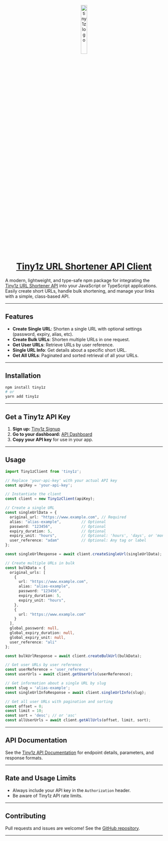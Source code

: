 <p align="center">
  <a href="https://tiny1z.com">
      <img width="20%" src="https://tiny1z.com/assets/logo.png" alt="tiny1z logo" />
      <h1 align="center">Tiny1z URL Shortener API Client</h1>
  </a>
</p>

A modern, lightweight, and type-safe npm package for integrating the [Tiny1z URL Shortener API](https://tiny1z.com) into your JavaScript or TypeScript applications. Easily create short URLs, handle bulk shortening, and manage your links with a simple, class-based API.

---

## Features

- **Create Single URL**: Shorten a single URL with optional settings (password, expiry, alias, etc).
- **Create Bulk URLs**: Shorten multiple URLs in one request.
- **Get User URLs**: Retrieve URLs by user reference.
- **Single URL Info**: Get details about a specific short URL.
- **Get All URLs**: Paginated and sorted retrieval of all your URLs.

---

## Installation

```bash
npm install tiny1z
# or
yarn add tiny1z
```

---

## Get a Tiny1z API Key

1. **Sign up:** [Tiny1z Signup](https://tiny1z.com/signup)
2. **Go to your dashboard:** [API Dashboard](https://tiny1z.com/account/api-dashboard)
3. **Copy your API key** for use in your app.

---

## Usage

```typescript
import Tiny1zClient from 'tiny1z';

// Replace 'your-api-key' with your actual API key
const apiKey = 'your-api-key';

// Instantiate the client
const client = new Tiny1zClient(apiKey);

// Create a single URL
const singleUrlData = {
  original_url: "https://www.example.com", // Required
  alias: "alias-example",         // Optional
  password: "123456",             // Optional
  expiry_duration: 5,             // Optional
  expiry_unit: "hours",           // Optional: 'hours', 'days', or 'months'
  user_reference: "adam"          // Optional: Any tag or label
};

const singleUrlResponse = await client.createSingleUrl(singleUrlData);

// Create multiple URLs in bulk
const bulkData = {
  original_urls: [
    {
      url: "https://www.example.com",
      alias: "alias-example",
      password: "123456",
      expiry_duration: 5,
      expiry_unit: "hours",
    },
    {
      url: "https://www.example.com"
    }
  ],
  global_password: null,
  global_expiry_duration: null,
  global_expiry_unit: null,
  user_reference: "ali"
};

const bulkUrlResponse = await client.createBulkUrl(bulkData);

// Get user URLs by user reference
const userReference = 'user_reference';
const userUrls = await client.getUserUrls(userReference);

// Get information about a single URL by slug
const slug = 'alias-example';
const singleUrlInfoResponse = await client.singleUrlInfo(slug);

// Get all user URLs with pagination and sorting
const offset = 0;
const limit = 10;
const sort = 'desc'; // or 'asc'
const allUserUrls = await client.getAllUrls(offset, limit, sort);
```

---

## API Documentation

See the [Tiny1z API Documentation](https://t1z.co/tiny1z-api) for endpoint details, parameters, and response formats.

---

## Rate and Usage Limits

- Always include your API key in the `Authorization` header.
- Be aware of Tiny1z API rate limits.

---

## Contributing

Pull requests and issues are welcome! See the [GitHub repository](https://github.com/ma7ot/tiny1z).

---

##
